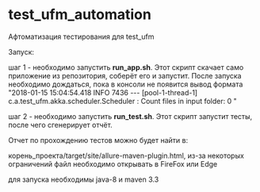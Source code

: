 # test_ufm_automation
Афтоматизация тестирования для test_ufm

Запуск:

шаг 1 - необходимо запустить **run_app.sh**. 
Этот скрипт скачает само приложение из репозитория, соберёт его и запустит.
После запуска необходимо дождаться, пока в консоли не появится вывод формата "2018-01-15 15:04:54.418  INFO 7436 --- [pool-1-thread-1] c.a.test_ufm.akka.scheduler.Scheduler    : Count files in input folder: 0
"

шаг 2 - необходимо запустить **run_test.sh**. Этот скрипт запустит тесты, после чего сгенерирует отчёт.

Отчет по прохождению тестов можно будет найти в: 

корень_проекта/target/site/allure-maven-plugin.html, из-за некоторых ограничений файл необходимо открывать в FireFox или Edge



для запуска необходимы java-8 и maven 3.3

